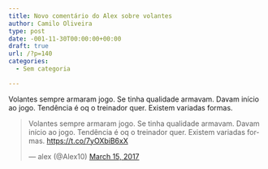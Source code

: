 ```yaml
---
title: Novo comentário do Alex sobre volantes
author: Camilo Oliveira
type: post
date: -001-11-30T00:00:00+00:00
draft: true
url: /?p=140
categories:
  - Sem categoria

---
```

Volantes sempre armaram jogo. Se tinha qualidade armavam. Davam início ao jogo. Tendência é oq o treinador quer. Existem variadas formas.

<blockquote class="twitter-tweet" data-width="550">
  <p lang="pt" dir="ltr">
    Volantes sempre armaram jogo. Se tinha qualidade armavam. Davam início ao jogo. Tendência é oq o treinador quer. Existem variadas formas. <a href="https://t.co/7yOXbiB6xX">https://t.co/7yOXbiB6xX</a>
  </p>
  
  <p>
    &mdash; alex (@Alex10) <a href="https://twitter.com/Alex10/status/842036087572856833?ref_src=twsrc%5Etfw">March 15, 2017</a>
  </p>
</blockquote>